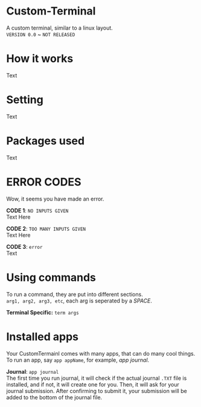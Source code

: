 # Custom-Terminal
A custom terminal, similar to a linux layout.  
`VERSION 0.0` ~ `NOT RELEASED`

# How it works
Text

# Setting 
Text 

# Packages used
Text

# ERROR CODES
Wow, it seems you have made an error. 

**CODE 1**: `NO INPUTS GIVEN`  
Text Here  
  
**CODE 2**: `TOO MANY INPUTS GIVEN`  
Text Here  

**CODE 3**: `error`  
Text  

# Using commands
To run a command, they are put into different sections.  
`arg1, arg2, arg3, etc`, each arg is seperated by a *SPACE*.  

**Terminal Specific:** `term args`  

# Installed apps
Your CustomTermainl comes with many apps, that can do many cool things.  
To run an app, say `app appName`, for example, *app journal*.  

**Journal**: `app journal`  
The first time you run journal, it will check if the actual journal `.TXT` file is installed, and if not, it will create one for you. Then, it will ask for your journal submission. After confirming to submit it, your submission will be added to the bottom of the journal file.

